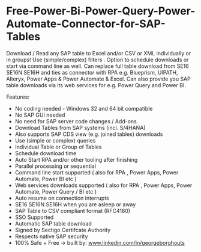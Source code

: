# Free-Power-Bi-Power-Query-Power-Automate-Connector-for-SAP-Tables

Download / Read any SAP table to Excel and/or CSV or XML individually or in groups! Use (simple/complex) filters .
Option to schedule downloads or start via command line as well. Can replace full table download from SE16 SE16N SE16H and ties as connector with RPA e.g. Blueprism, UIPATH, Alteryx, Power Apps & Power Automate & Excel. Can also provide you SAP table downloads via its web services for e.g. Power Query and Power BI.

Features:
- No coding needed - Windows 32 and 64 bit compatible
- No SAP GUI needed
- No need for SAP server code changes / Add-ons
- Download Tables from SAP systems (incl. S/4HANA)
- Also supports SAP CDS view (e.g. joined tables) downloads
- Use (simple or complex) queries
- Individual Table or Group of Tables
- Schedule download time
- Auto Start RPA and/or other tooling after finishing
- Parallel processing or sequential
- Command line start supported ( also for RPA , Power Apps, Power Automate, Power BI etc )
- Web services downloads supported ( also for RPA , Power Apps, Power Automate, Power Query / BI etc )
- Auto resume on connection interrupts
- SE16 SE16N SE16H when you are asleep or away
- SAP Table to CSV compliant format (RFC4180)
- SSO Supported
- Automatic SAP table download
- Signed by Sectigo Certifcate Authority
- Respects native SAP security
- 100% Safe + Free -> built by: www.linkedin.com/in/georgeborghouts
